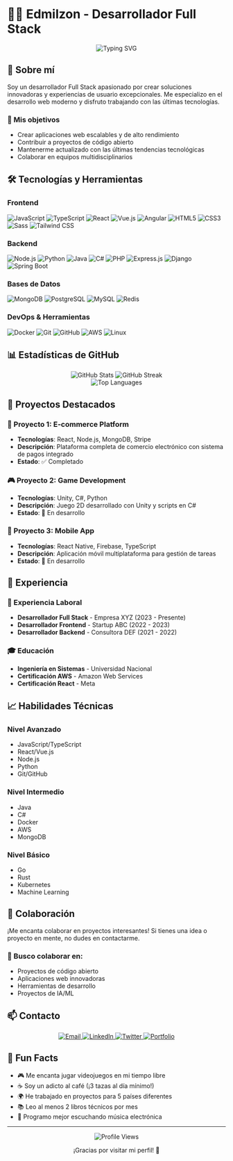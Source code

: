 # 👨‍💻 Edmilzon - Desarrollador Full Stack

<div align="center">
  <img src="https://readme-typing-svg.herokuapp.com?font=Fira+Code&weight=500&size=28&pause=1000&color=4F46E5&center=true&vCenter=true&width=435&lines=Hola%2C+soy+Edmilzon;Desarrollador+Full+Stack;Apasionado+por+la+tecnolog%C3%ADa" alt="Typing SVG" />
</div>

## 🚀 Sobre mí

Soy un desarrollador Full Stack apasionado por crear soluciones innovadoras y experiencias de usuario excepcionales. Me especializo en el desarrollo web moderno y disfruto trabajando con las últimas tecnologías.

### 🎯 Mis objetivos
- Crear aplicaciones web escalables y de alto rendimiento
- Contribuir a proyectos de código abierto
- Mantenerme actualizado con las últimas tendencias tecnológicas
- Colaborar en equipos multidisciplinarios

## 🛠️ Tecnologías y Herramientas

### Frontend
![JavaScript](https://img.shields.io/badge/-JavaScript-F7DF1E?style=flat-square&logo=javascript&logoColor=black)
![TypeScript](https://img.shields.io/badge/-TypeScript-3178C6?style=flat-square&logo=typescript&logoColor=white)
![React](https://img.shields.io/badge/-React-61DAFB?style=flat-square&logo=react&logoColor=black)
![Vue.js](https://img.shields.io/badge/-Vue.js-4FC08D?style=flat-square&logo=vue.js&logoColor=white)
![Angular](https://img.shields.io/badge/-Angular-DD0031?style=flat-square&logo=angular&logoColor=white)
![HTML5](https://img.shields.io/badge/-HTML5-E34F26?style=flat-square&logo=html5&logoColor=white)
![CSS3](https://img.shields.io/badge/-CSS3-1572B6?style=flat-square&logo=css3&logoColor=white)
![Sass](https://img.shields.io/badge/-Sass-CC6699?style=flat-square&logo=sass&logoColor=white)
![Tailwind CSS](https://img.shields.io/badge/-Tailwind_CSS-38B2AC?style=flat-square&logo=tailwind-css&logoColor=white)

### Backend
![Node.js](https://img.shields.io/badge/-Node.js-339933?style=flat-square&logo=node.js&logoColor=white)
![Python](https://img.shields.io/badge/-Python-3776AB?style=flat-square&logo=python&logoColor=white)
![Java](https://img.shields.io/badge/-Java-ED8B00?style=flat-square&logo=java&logoColor=white)
![C#](https://img.shields.io/badge/-C%23-239120?style=flat-square&logo=c-sharp&logoColor=white)
![PHP](https://img.shields.io/badge/-PHP-777BB4?style=flat-square&logo=php&logoColor=white)
![Express.js](https://img.shields.io/badge/-Express.js-000000?style=flat-square&logo=express&logoColor=white)
![Django](https://img.shields.io/badge/-Django-092E20?style=flat-square&logo=django&logoColor=white)
![Spring Boot](https://img.shields.io/badge/-Spring_Boot-6DB33F?style=flat-square&logo=spring-boot&logoColor=white)

### Bases de Datos
![MongoDB](https://img.shields.io/badge/-MongoDB-47A248?style=flat-square&logo=mongodb&logoColor=white)
![PostgreSQL](https://img.shields.io/badge/-PostgreSQL-336791?style=flat-square&logo=postgresql&logoColor=white)
![MySQL](https://img.shields.io/badge/-MySQL-4479A1?style=flat-square&logo=mysql&logoColor=white)
![Redis](https://img.shields.io/badge/-Redis-DC382D?style=flat-square&logo=redis&logoColor=white)

### DevOps & Herramientas
![Docker](https://img.shields.io/badge/-Docker-2496ED?style=flat-square&logo=docker&logoColor=white)
![Git](https://img.shields.io/badge/-Git-F05032?style=flat-square&logo=git&logoColor=white)
![GitHub](https://img.shields.io/badge/-GitHub-181717?style=flat-square&logo=github&logoColor=white)
![AWS](https://img.shields.io/badge/-AWS-232F3E?style=flat-square&logo=amazon-aws&logoColor=white)
![Linux](https://img.shields.io/badge/-Linux-FCC624?style=flat-square&logo=linux&logoColor=black)

## 📊 Estadísticas de GitHub

<div align="center">
  <img src="https://github-readme-stats.vercel.app/api?username=Edmilzon&show_icons=true&theme=radical&hide_border=true" alt="GitHub Stats" />
  <img src="https://github-readme-streak-stats.herokuapp.com/?user=Edmilzon&theme=radical&hide_border=true" alt="GitHub Streak" />
</div>

<div align="center">
  <img src="https://github-readme-stats.vercel.app/api/top-langs/?username=Edmilzon&layout=compact&theme=radical&hide_border=true" alt="Top Languages" />
</div>

## 🎯 Proyectos Destacados

### 🚀 Proyecto 1: E-commerce Platform
- **Tecnologías**: React, Node.js, MongoDB, Stripe
- **Descripción**: Plataforma completa de comercio electrónico con sistema de pagos integrado
- **Estado**: ✅ Completado

### 🎮 Proyecto 2: Game Development
- **Tecnologías**: Unity, C#, Python
- **Descripción**: Juego 2D desarrollado con Unity y scripts en C#
- **Estado**: 🔄 En desarrollo

### 📱 Proyecto 3: Mobile App
- **Tecnologías**: React Native, Firebase, TypeScript
- **Descripción**: Aplicación móvil multiplataforma para gestión de tareas
- **Estado**: 🚧 En desarrollo

## 🌟 Experiencia

### 💼 Experiencia Laboral
- **Desarrollador Full Stack** - Empresa XYZ (2023 - Presente)
- **Desarrollador Frontend** - Startup ABC (2022 - 2023)
- **Desarrollador Backend** - Consultora DEF (2021 - 2022)

### 🎓 Educación
- **Ingeniería en Sistemas** - Universidad Nacional
- **Certificación AWS** - Amazon Web Services
- **Certificación React** - Meta

## 📈 Habilidades Técnicas

### Nivel Avanzado
- JavaScript/TypeScript
- React/Vue.js
- Node.js
- Python
- Git/GitHub

### Nivel Intermedio
- Java
- C#
- Docker
- AWS
- MongoDB

### Nivel Básico
- Go
- Rust
- Kubernetes
- Machine Learning

## 🤝 Colaboración

¡Me encanta colaborar en proyectos interesantes! Si tienes una idea o proyecto en mente, no dudes en contactarme.

### 🎯 Busco colaborar en:
- Proyectos de código abierto
- Aplicaciones web innovadoras
- Herramientas de desarrollo
- Proyectos de IA/ML

## 📫 Contacto

<div align="center">
  <a href="mailto:tu-email@ejemplo.com">
    <img src="https://img.shields.io/badge/-Email-D14836?style=for-the-badge&logo=gmail&logoColor=white" alt="Email" />
  </a>
  <a href="https://linkedin.com/in/tu-perfil">
    <img src="https://img.shields.io/badge/-LinkedIn-0077B5?style=for-the-badge&logo=linkedin&logoColor=white" alt="LinkedIn" />
  </a>
  <a href="https://twitter.com/tu-usuario">
    <img src="https://img.shields.io/badge/-Twitter-1DA1F2?style=for-the-badge&logo=twitter&logoColor=white" alt="Twitter" />
  </a>
  <a href="https://portfolio-tu-sitio.com">
    <img src="https://img.shields.io/badge/-Portfolio-000000?style=for-the-badge&logo=About.me&logoColor=white" alt="Portfolio" />
  </a>
</div>

## 🎉 Fun Facts

- 🎮 Me encanta jugar videojuegos en mi tiempo libre
- ☕ Soy un adicto al café (¡3 tazas al día mínimo!)
- 🌍 He trabajado en proyectos para 5 países diferentes
- 📚 Leo al menos 2 libros técnicos por mes
- 🎵 Programo mejor escuchando música electrónica

---

<div align="center">
  <img src="https://komarev.com/ghpvc/?username=Edmilzon&style=flat-square&color=blue" alt="Profile Views" />
  <p>¡Gracias por visitar mi perfil! 👋</p>
</div>
